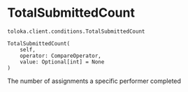 # TotalSubmittedCount
`toloka.client.conditions.TotalSubmittedCount`

```
TotalSubmittedCount(
    self,
    operator: CompareOperator,
    value: Optional[int] = None
)
```

The number of assignments a specific performer completed

